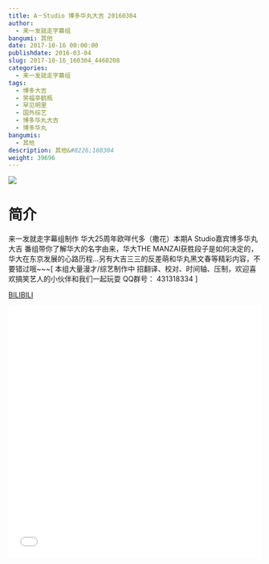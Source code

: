 ```yaml
---
title: A－Studio 博多华丸大吉 20160304
author: 
  - 来一发就走字幕组
bangumi: 其他
date: 2017-10-16 00:00:00
publishdate: 2016-03-04
slug: 2017-10-16_160304_4460208
categories: 
  - 来一发就走字幕组
tags: 
  - 博多大吉
  - 笑福亭鹤瓶
  - 早见明里
  - 国外综艺
  - 博多华丸大吉
  - 博多华丸
bangumis: 
  - 其他
description: 其他&#8226;160304
weight: 39696
---
```


![](https://i.imgur.com/E0wzaKO.jpg)

# 简介  
来一发就走字幕组制作 华大25周年欧咩代多（撒花）本期A Studio嘉宾博多华丸大吉 番组带你了解华大的名字由来，华大THE MANZAI获胜段子是如何决定的，华大在东京发展的心路历程…另有大吉三三的反差萌和华丸黑文春等精彩内容，不要错过哦~~~[ 本组大量漫才/综艺制作中 招翻译、校对、时间轴、压制，欢迎喜欢搞笑艺人的小伙伴和我们一起玩耍 QQ群号： 431318334 ]

  [BILIBILI](https://www.bilibili.com/video/av4460208/)


  <iframe src="//www.bilibili.com/html/html5player.html?cid=7227412&aid=4460208" width="100%" height="500" frameborder="0" allowfullscreen="allowfullscreen"></iframe>
